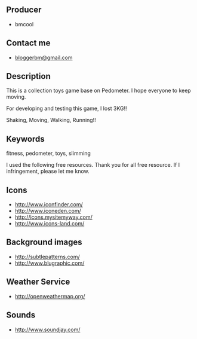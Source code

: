 Producer
--------
* bmcool


Contact me
----------
* bloggerbm@gmail.com


Description
-----------

This is a collection toys game base on Pedometer. I hope everyone to keep moving.

For developing and testing this game, I lost 3KG!!

Shaking, Moving, Walking, Running!!


Keywords
--------
fitness, pedometer, toys, slimming


I used the following free resources. Thank you for all free resource. If I infringement, please let me know.

Icons
-----
* http://www.iconfinder.com/
* http://www.iconeden.com/
* http://icons.mysitemyway.com/
* http://www.icons-land.com/

Background images
-----------------
* http://subtlepatterns.com/
* http://www.blugraphic.com/

Weather Service
---------------
* http://openweathermap.org/

Sounds
------
* http://www.soundjay.com/
